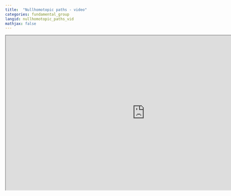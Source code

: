 ```yaml
---
title:  "Nullhomotopic paths - video"
categories: fundamental_group
langid: nullhomotopic_paths_vid
mathjax: false
---
```


<iframe width="900" height="500"
	src="https://www.youtube.com/embed/g651dYR1hfw?rel=0">
</iframe>

